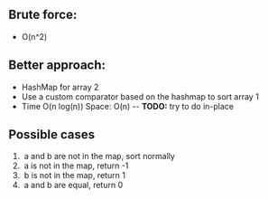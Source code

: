 ## Brute force:
- O(n^2)
​
## Better approach:
- HashMap for array 2
- Use a custom comparator based on the hashmap to sort array 1
- Time O(n log(n))  Space: O(n) -- **TODO:** try to do in-place
​
​
## Possible cases
1.  a and b are not in the map, sort normally
2.  a is not in the map, return -1
3.  b is not in the map, return 1
4.  a and b are equal, return 0